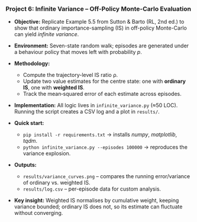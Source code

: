 ### **Project 6: Infinite Variance – Off-Policy Monte-Carlo Evaluation**

- **Objective:** Replicate Example 5.5 from Sutton & Barto (RL, 2nd ed.) to show that ordinary importance-sampling (IS) in off-policy Monte-Carlo can yield *infinite variance*.
- **Environment:** Seven-state random walk; episodes are generated under a behaviour policy that moves left with probability *p*.
- **Methodology:**
  - Compute the trajectory-level IS ratio ρ.
  - Update two value estimates for the centre state: one with **ordinary IS**, one with **weighted IS**.
  - Track the mean‐squared error of each estimate across episodes.
- **Implementation:** All logic lives in `infinite_variance.py` (≈50 LOC). Running the script creates a CSV log and a plot in `results/`.
- **Quick start:**
  - `pip install -r requirements.txt` → installs *numpy*, *matplotlib*, *tqdm*.
  - `python infinite_variance.py --episodes 100000` → reproduces the variance explosion.

- **Outputs:**
  - `results/variance_curves.png` – compares the running error/variance of ordinary vs. weighted IS.
  - `results/log.csv` – per-episode data for custom analysis.
- **Key insight:** Weighted IS normalises by cumulative weight, keeping variance bounded; ordinary IS does not, so its estimate can fluctuate without converging.
